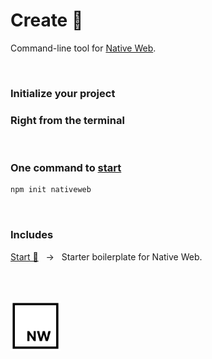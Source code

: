# Create 🧶

Command-line tool for [Native Web](https://github.com/nativew/nativeweb).

<br>

### Initialize your project

### Right from the terminal

<br>

### One command to [start](https://github.com/nativew/start)

```zsh
npm init nativeweb
```

<br>

### Includes

[Start 🧨](https://github.com/nativew/start) &nbsp; → &nbsp; Starter boilerplate for Native Web.

<br><br>

<a href="https://github.com/nativew/nativeweb">
    <img src="https://raw.githubusercontent.com/nativew/nativeweb/1e9405c629e3a6491bb59df726044eb3823967bb/logo-square_nativeweb.svg" alt="Native Web" width="80px">
</a>

<br>
